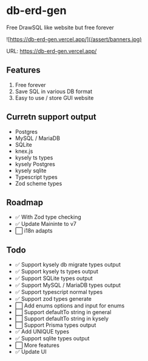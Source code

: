 # db-erd-gen
Free DrawSQL like website but free forever  

![https://db-erd-gen.vercel.app/](/assert/banners.jpg)

URL: https://db-erd-gen.vercel.app/

## Features  
1. Free forever  
2. Save SQL in various DB format  
3. Easy to use / store GUI website    

## Curretn support output  
- Postgres  
- MySQL / MariaDB
- SQLite  
- knex.js  
- kysely ts types
- kysely Postgres
- kysely sqlite
- Typescript types
- Zod scheme types

## Roadmap
- ✅ With Zod type checking
- ✅ Update Maininte to v7
- ⬜️ i18n adapts

## Todo
- ✅ Support kysely db migrate types output  
- ✅ Support kysely ts types output  
- ✅ Support SQLite types output  
- ✅ Support MySQL / MariaDB types output  
- ✅ Support typescript normal types
- ✅ Support zod types generate
- ⬜️ Add enums options and input for enums
- ⬜️ Support defaultTo string in general
- ⬜️ Support defaultTo string in kysely
- ⬜️ Support Prisma types output  
- ✅ Add UNIQUE types  
- ✅ Support sqlite types output    
- ⬜️ More features  
- ✅ Update UI  
